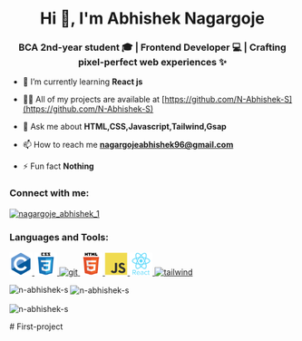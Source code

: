 <h1 align="center">Hi 👋, I'm Abhishek Nagargoje</h1>
<h3 align="center">BCA 2nd-year student 🎓 | Frontend Developer 💻 | Crafting pixel-perfect web experiences ✨</h3>

- 🌱 I’m currently learning **React js**

- 👨‍💻 All of my projects are available at [https://github.com/N-Abhishek-S](https://github.com/N-Abhishek-S)

- 💬 Ask me about **HTML,CSS,Javascript,Tailwind,Gsap**

- 📫 How to reach me **nagargojeabhishek96@gmail.com**

- ⚡ Fun fact **Nothing**

<h3 align="left">Connect with me:</h3>
<p align="left">
<a href="https://instagram.com/nagargoje_abhishek_1" target="blank"><img align="center" src="https://raw.githubusercontent.com/rahuldkjain/github-profile-readme-generator/master/src/images/icons/Social/instagram.svg" alt="nagargoje_abhishek_1" height="30" width="40" /></a>
</p>

<h3 align="left">Languages and Tools:</h3>
<p align="left"> <a href="https://www.cprogramming.com/" target="_blank" rel="noreferrer"> <img src="https://raw.githubusercontent.com/devicons/devicon/master/icons/c/c-original.svg" alt="c" width="40" height="40"/> </a> <a href="https://www.w3schools.com/css/" target="_blank" rel="noreferrer"> <img src="https://raw.githubusercontent.com/devicons/devicon/master/icons/css3/css3-original-wordmark.svg" alt="css3" width="40" height="40"/> </a> <a href="https://git-scm.com/" target="_blank" rel="noreferrer"> <img src="https://www.vectorlogo.zone/logos/git-scm/git-scm-icon.svg" alt="git" width="40" height="40"/> </a> <a href="https://www.w3.org/html/" target="_blank" rel="noreferrer"> <img src="https://raw.githubusercontent.com/devicons/devicon/master/icons/html5/html5-original-wordmark.svg" alt="html5" width="40" height="40"/> </a> <a href="https://developer.mozilla.org/en-US/docs/Web/JavaScript" target="_blank" rel="noreferrer"> <img src="https://raw.githubusercontent.com/devicons/devicon/master/icons/javascript/javascript-original.svg" alt="javascript" width="40" height="40"/> </a> <a href="https://reactjs.org/" target="_blank" rel="noreferrer"> <img src="https://raw.githubusercontent.com/devicons/devicon/master/icons/react/react-original-wordmark.svg" alt="react" width="40" height="40"/> </a> <a href="https://tailwindcss.com/" target="_blank" rel="noreferrer"> <img src="https://www.vectorlogo.zone/logos/tailwindcss/tailwindcss-icon.svg" alt="tailwind" width="40" height="40"/> </a> </p>

<p><img align="left" src="https://github-readme-stats.vercel.app/api/top-langs?username=n-abhishek-s&show_icons=true&locale=en&layout=compact" alt="n-abhishek-s" /></p>

<p>&nbsp;<img align="center" src="https://github-readme-stats.vercel.app/api?username=n-abhishek-s&show_icons=true&locale=en" alt="n-abhishek-s" /></p>

<p><img align="center" src="https://github-readme-streak-stats.herokuapp.com/?user=n-abhishek-s&" alt="n-abhishek-s" /></p># First-project

